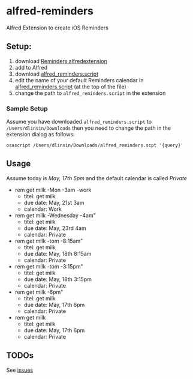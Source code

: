 alfred-reminders
================

Alfred Extension to create iOS Reminders

## Setup:

1. download [Reminders.alfredextension](https://github.com/dlinsin/alfred-reminders/blob/master/Reminders.alfredextension)
1. add to Alfred
1. download [alfred_reminders.script](https://github.com/dlinsin/alfred-reminders/blob/master/alfred_reminders.scpt)
1. edit the name of your default Reminders calendar in [alfred_reminders.script](https://github.com/dlinsin/alfred-reminders/blob/master/alfred_reminders.scpt) (at the top of the file)
1. change the path to `alfred_reminders.script` in the extension 

### Sample Setup

Assume you have downloaded `alfred_reminders.script` to `/Users/dlinsin/Downloads` then 
you need to change the path in the extension dialog as follows:

```
osascript /Users/dlinsin/Downloads/alfred_reminders.scpt '{query}'
```

## Usage

Assume today is _May, 17th 5pm_ and the default calendar is called _Private_

* rem get milk -Mon -3am -work
  * titel: get milk
  * due date: May, 21st 3am
  * calendar: Work
* rem get milk -Wednesday -4am"
  * titel: get milk
  * due date: May, 23rd 4am
  * calendar: Private
* rem get milk -tom -8:15am"
  * titel: get milk
  * due date: May, 18th 8:15am
  * calendar: Private
* rem get milk -tom -3:15pm"
  * titel: get milk
  * due date: May, 18th 3:15pm
  * calendar: Private
* rem get milk -6pm"
  * titel: get milk
  * due date: May, 17th 6pm
  * calendar: Private
* rem get milk 
  * titel: get milk
  * due date: May, 17th 6pm
  * calendar: Private
  
## TODOs

See [issues](https://github.com/dlinsin/alfred-reminders/issues)
